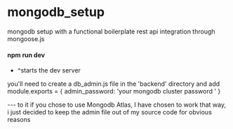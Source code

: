 # mongodb_setup
mongodb setup with a functional boilerplate rest api integration through mongoose.js

#### npm run dev #### 
* ^starts the dev server

you'll need to create a db_admin.js file in the 'backend' directory and add
module.exports = {
  admin_password: 'your mongodb cluster password '
}

--- to it if you chose to use Mongodb Atlas, I have chosen to work that way, i just decided to keep the admin file
out of my source code for obvious reasons
